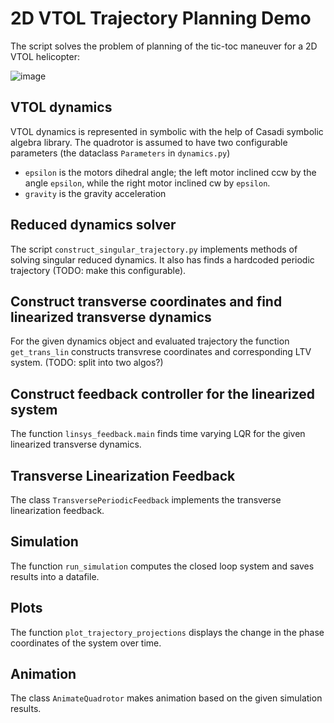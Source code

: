 # 2D VTOL Trajectory Planning Demo

The script solves the problem of planning of the tic-toc maneuver for a 2D VTOL helicopter:

![image](./fig/anim.gif)

## VTOL dynamics
VTOL dynamics is represented in symbolic with the help of Casadi symbolic algebra library. The quadrotor is assumed to have two configurable parameters (the dataclass `Parameters` in `dynamics.py`)
 * `epsilon` is the motors dihedral angle; the left motor inclined ccw by the angle `epsilon`, while the right motor inclined cw by `epsilon`.
 * `gravity` is the gravity acceleration

## Reduced dynamics solver
The script `construct_singular_trajectory.py` implements methods of solving singular reduced dynamics. It also has finds a hardcoded periodic trajectory (TODO: make this configurable).

## Construct transverse coordinates and find linearized transverse dynamics
For the given dynamics object and evaluated trajectory the function `get_trans_lin` constructs transvrese coordinates and corresponding LTV system. (TODO: split into two algos?)

## Construct feedback controller for the linearized system
The function `linsys_feedback.main` finds time varying LQR for the given linearized transverse dynamics.

## Transverse Linearization Feedback
The class `TransversePeriodicFeedback` implements the transverse linearization feedback.

## Simulation
The function `run_simulation` computes the closed loop system and saves results into a datafile.

## Plots
The function `plot_trajectory_projections` displays the change in the phase coordinates of the system over time.

## Animation
The class `AnimateQuadrotor`  makes animation based on the given simulation results.
